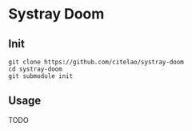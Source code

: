 # Systray Doom

## Init

```
git clone https://github.com/citelao/systray-doom
cd systray-doom
git submodule init
```

## Usage

TODO